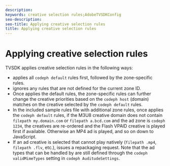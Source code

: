 ```yaml
---
description: 
keywords: creative selection rules;AdobeTVSDKConfig
seo-description: 
seo-title: Applying creative selection rules
title: Applying creative selection rules
---
```


# Applying creative selection rules

TVSDK applies creative selection rules in the following ways:

* applies all `codeph default` rules first, followed by the zone-specific rules.
* ignores any rules that are not defined for the current zone ID.
* Once  applies the default rules, the zone-specific rules can further change the creative priorities based on the `codeph host` (domain) matches on the creative selected by the `codeph default` rules.
* In the included sample rules file with additional zone rules, once  applies the `codeph default` rules, if the M3U8 creative domain does not contain `filepath my.domain.com` or `filepath a.bcd.com` and the ad zone is `codeph 1234`, the creatives are re-ordered and the Flash VPAID creative is played first if available. Otherwise an MP4 ad is played, and so on down to JavaScript.
* If an ad creative is selected that  cannot play natively (`filepath .mp4`, `filepath .flv`, etc.),  issues a repackaging request.
Note that the ad types that can be handled by  are still defined through the `codeph validMimeTypes` setting in `codeph AuditudeSettings`.

